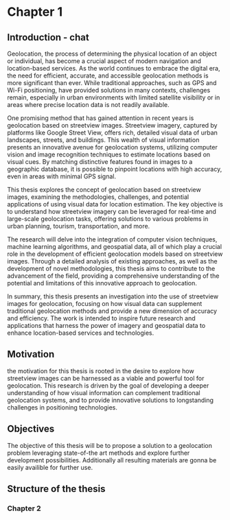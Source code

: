# Chapter 1

## Introduction - chat

Geolocation, the process of determining the physical location of an object or individual, has become a crucial aspect of modern navigation and location-based services. As the world continues to embrace the digital era, the need for efficient, accurate, and accessible geolocation methods is more significant than ever. While traditional approaches, such as GPS and Wi-Fi positioning, have provided solutions in many contexts, challenges remain, especially in urban environments with limited satellite visibility or in areas where precise location data is not readily available.

One promising method that has gained attention in recent years is geolocation based on streetview images. Streetview imagery, captured by platforms like Google Street View, offers rich, detailed visual data of urban landscapes, streets, and buildings. This wealth of visual information presents an innovative avenue for geolocation systems, utilizing computer vision and image recognition techniques to estimate locations based on visual cues. By matching distinctive features found in images to a geographic database, it is possible to pinpoint locations with high accuracy, even in areas with minimal GPS signal.

This thesis explores the concept of geolocation based on streetview images, examining the methodologies, challenges, and potential applications of using visual data for location estimation. The key objective is to understand how streetview imagery can be leveraged for real-time and large-scale geolocation tasks, offering solutions to various problems in urban planning, tourism, transportation, and more.

The research will delve into the integration of computer vision techniques, machine learning algorithms, and geospatial data, all of which play a crucial role in the development of efficient geolocation models based on streetview images. Through a detailed analysis of existing approaches, as well as the development of novel methodologies, this thesis aims to contribute to the advancement of the field, providing a comprehensive understanding of the potential and limitations of this innovative approach to geolocation.

In summary, this thesis presents an investigation into the use of streetview images for geolocation, focusing on how visual data can supplement traditional geolocation methods and provide a new dimension of accuracy and efficiency. The work is intended to inspire future research and applications that harness the power of imagery and geospatial data to enhance location-based services and technologies.

## Motivation

the motivation for this thesis is rooted in the desire to explore how streetview images can be harnessed as a viable and powerful tool for geolocation. This research is driven by the goal of developing a deeper understanding of how visual information can complement traditional geolocation systems, and to provide innovative solutions to longstanding challenges in positioning technologies.

## Objectives

The objective of this thesis will be to propose a solution to a geolocation problem leveraging state-of-the art methods and explore further development possibilities. Additionally all resulting materials are gonna be easily availible for further use.

## Structure of the thesis

### Chapter 2